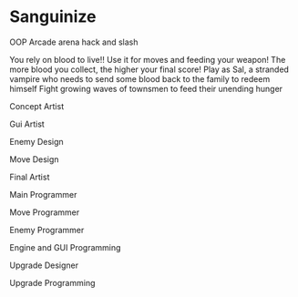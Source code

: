 # Sanguinize

OOP Arcade arena hack and slash

You rely on blood to live!! Use it for moves and feeding your weapon!
The more blood you collect, the higher your final score!
Play as Sal, a stranded vampire who needs to send some blood back to the family to redeem himself
Fight growing waves of townsmen to feed their unending hunger

Concept Artist

Gui Artist

Enemy Design

Move Design

Final Artist

Main Programmer

Move Programmer

Enemy Programmer

Engine  and GUI Programming

Upgrade Designer

Upgrade Programming
